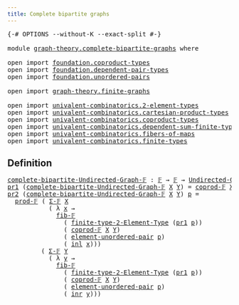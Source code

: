 ```yaml
---
title: Complete bipartite graphs
---
```


<pre class="Agda"><a id="51" class="Symbol">{-#</a> <a id="55" class="Keyword">OPTIONS</a> <a id="63" class="Pragma">--without-K</a> <a id="75" class="Pragma">--exact-split</a> <a id="89" class="Symbol">#-}</a>

<a id="94" class="Keyword">module</a> <a id="101" href="graph-theory.complete-bipartite-graphs.html" class="Module">graph-theory.complete-bipartite-graphs</a> <a id="140" class="Keyword">where</a>

<a id="147" class="Keyword">open</a> <a id="152" class="Keyword">import</a> <a id="159" href="foundation.coproduct-types.html" class="Module">foundation.coproduct-types</a>
<a id="186" class="Keyword">open</a> <a id="191" class="Keyword">import</a> <a id="198" href="foundation.dependent-pair-types.html" class="Module">foundation.dependent-pair-types</a>
<a id="230" class="Keyword">open</a> <a id="235" class="Keyword">import</a> <a id="242" href="foundation.unordered-pairs.html" class="Module">foundation.unordered-pairs</a>

<a id="270" class="Keyword">open</a> <a id="275" class="Keyword">import</a> <a id="282" href="graph-theory.finite-graphs.html" class="Module">graph-theory.finite-graphs</a>

<a id="310" class="Keyword">open</a> <a id="315" class="Keyword">import</a> <a id="322" href="univalent-combinatorics.2-element-types.html" class="Module">univalent-combinatorics.2-element-types</a>
<a id="362" class="Keyword">open</a> <a id="367" class="Keyword">import</a> <a id="374" href="univalent-combinatorics.cartesian-product-types.html" class="Module">univalent-combinatorics.cartesian-product-types</a>
<a id="422" class="Keyword">open</a> <a id="427" class="Keyword">import</a> <a id="434" href="univalent-combinatorics.coproduct-types.html" class="Module">univalent-combinatorics.coproduct-types</a>
<a id="474" class="Keyword">open</a> <a id="479" class="Keyword">import</a> <a id="486" href="univalent-combinatorics.dependent-sum-finite-types.html" class="Module">univalent-combinatorics.dependent-sum-finite-types</a>
<a id="537" class="Keyword">open</a> <a id="542" class="Keyword">import</a> <a id="549" href="univalent-combinatorics.fibers-of-maps.html" class="Module">univalent-combinatorics.fibers-of-maps</a>
<a id="588" class="Keyword">open</a> <a id="593" class="Keyword">import</a> <a id="600" href="univalent-combinatorics.finite-types.html" class="Module">univalent-combinatorics.finite-types</a>
</pre>
## Definition

<pre class="Agda"><a id="complete-bipartite-Undirected-Graph-𝔽"></a><a id="665" href="graph-theory.complete-bipartite-graphs.html#665" class="Function">complete-bipartite-Undirected-Graph-𝔽</a> <a id="703" class="Symbol">:</a> <a id="705" href="univalent-combinatorics.finite-types.html#4913" class="Function">𝔽</a> <a id="707" class="Symbol">→</a> <a id="709" href="univalent-combinatorics.finite-types.html#4913" class="Function">𝔽</a> <a id="711" class="Symbol">→</a> <a id="713" href="graph-theory.finite-graphs.html#1298" class="Function">Undirected-Graph-𝔽</a>
<a id="732" href="foundation-core.dependent-pair-types.html#605" class="Field">pr1</a> <a id="736" class="Symbol">(</a><a id="737" href="graph-theory.complete-bipartite-graphs.html#665" class="Function">complete-bipartite-Undirected-Graph-𝔽</a> <a id="775" href="graph-theory.complete-bipartite-graphs.html#775" class="Bound">X</a> <a id="777" href="graph-theory.complete-bipartite-graphs.html#777" class="Bound">Y</a><a id="778" class="Symbol">)</a> <a id="780" class="Symbol">=</a> <a id="782" href="univalent-combinatorics.coproduct-types.html#5471" class="Function">coprod-𝔽</a> <a id="791" href="graph-theory.complete-bipartite-graphs.html#775" class="Bound">X</a> <a id="793" href="graph-theory.complete-bipartite-graphs.html#777" class="Bound">Y</a>
<a id="795" href="foundation-core.dependent-pair-types.html#617" class="Field">pr2</a> <a id="799" class="Symbol">(</a><a id="800" href="graph-theory.complete-bipartite-graphs.html#665" class="Function">complete-bipartite-Undirected-Graph-𝔽</a> <a id="838" href="graph-theory.complete-bipartite-graphs.html#838" class="Bound">X</a> <a id="840" href="graph-theory.complete-bipartite-graphs.html#840" class="Bound">Y</a><a id="841" class="Symbol">)</a> <a id="843" href="graph-theory.complete-bipartite-graphs.html#843" class="Bound">p</a> <a id="845" class="Symbol">=</a>
  <a id="849" href="univalent-combinatorics.cartesian-product-types.html#5725" class="Function">prod-𝔽</a> <a id="856" class="Symbol">(</a> <a id="858" href="univalent-combinatorics.dependent-sum-finite-types.html#2958" class="Function">Σ-𝔽</a> <a id="862" href="graph-theory.complete-bipartite-graphs.html#838" class="Bound">X</a>
           <a id="875" class="Symbol">(</a> <a id="877" class="Symbol">λ</a> <a id="879" href="graph-theory.complete-bipartite-graphs.html#879" class="Bound">x</a> <a id="881" class="Symbol">→</a>
             <a id="896" href="univalent-combinatorics.fibers-of-maps.html#3421" class="Function">fib-𝔽</a>
               <a id="917" class="Symbol">(</a> <a id="919" href="univalent-combinatorics.2-element-types.html#5360" class="Function">finite-type-2-Element-Type</a> <a id="946" class="Symbol">(</a><a id="947" href="foundation-core.dependent-pair-types.html#605" class="Field">pr1</a> <a id="951" href="graph-theory.complete-bipartite-graphs.html#843" class="Bound">p</a><a id="952" class="Symbol">))</a>
               <a id="970" class="Symbol">(</a> <a id="972" href="univalent-combinatorics.coproduct-types.html#5471" class="Function">coprod-𝔽</a> <a id="981" href="graph-theory.complete-bipartite-graphs.html#838" class="Bound">X</a> <a id="983" href="graph-theory.complete-bipartite-graphs.html#840" class="Bound">Y</a><a id="984" class="Symbol">)</a>
               <a id="1001" class="Symbol">(</a> <a id="1003" href="foundation.unordered-pairs.html#3496" class="Function">element-unordered-pair</a> <a id="1026" href="graph-theory.complete-bipartite-graphs.html#843" class="Bound">p</a><a id="1027" class="Symbol">)</a>
               <a id="1044" class="Symbol">(</a> <a id="1046" href="foundation.coproduct-types.html#1253" class="InductiveConstructor">inl</a> <a id="1050" href="graph-theory.complete-bipartite-graphs.html#879" class="Bound">x</a><a id="1051" class="Symbol">)))</a>
         <a id="1064" class="Symbol">(</a> <a id="1066" href="univalent-combinatorics.dependent-sum-finite-types.html#2958" class="Function">Σ-𝔽</a> <a id="1070" href="graph-theory.complete-bipartite-graphs.html#840" class="Bound">Y</a>
           <a id="1083" class="Symbol">(</a> <a id="1085" class="Symbol">λ</a> <a id="1087" href="graph-theory.complete-bipartite-graphs.html#1087" class="Bound">y</a> <a id="1089" class="Symbol">→</a>
             <a id="1104" href="univalent-combinatorics.fibers-of-maps.html#3421" class="Function">fib-𝔽</a>
               <a id="1125" class="Symbol">(</a> <a id="1127" href="univalent-combinatorics.2-element-types.html#5360" class="Function">finite-type-2-Element-Type</a> <a id="1154" class="Symbol">(</a><a id="1155" href="foundation-core.dependent-pair-types.html#605" class="Field">pr1</a> <a id="1159" href="graph-theory.complete-bipartite-graphs.html#843" class="Bound">p</a><a id="1160" class="Symbol">))</a>
               <a id="1178" class="Symbol">(</a> <a id="1180" href="univalent-combinatorics.coproduct-types.html#5471" class="Function">coprod-𝔽</a> <a id="1189" href="graph-theory.complete-bipartite-graphs.html#838" class="Bound">X</a> <a id="1191" href="graph-theory.complete-bipartite-graphs.html#840" class="Bound">Y</a><a id="1192" class="Symbol">)</a>
               <a id="1209" class="Symbol">(</a> <a id="1211" href="foundation.unordered-pairs.html#3496" class="Function">element-unordered-pair</a> <a id="1234" href="graph-theory.complete-bipartite-graphs.html#843" class="Bound">p</a><a id="1235" class="Symbol">)</a>
               <a id="1252" class="Symbol">(</a> <a id="1254" href="foundation.coproduct-types.html#1276" class="InductiveConstructor">inr</a> <a id="1258" href="graph-theory.complete-bipartite-graphs.html#1087" class="Bound">y</a><a id="1259" class="Symbol">)))</a>
</pre>
